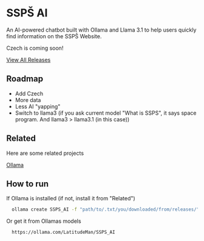 
# SSPŠ AI
An AI-powered chatbot built with Ollama and Llama 3.1 to help users quickly find information on the SSPŠ Website.

Czech is coming soon!

[View All Releases](https://github.com/DaniellowJar/SSPS-LLM/releases/tag/Release)

## Roadmap

- Add Czech
- More data
- Less AI "yapping"
- Switch to llama3 (if you ask current model "What is SSPS", it says space program. And llama3 > llama3.1 (in this case))


## Related

Here are some related projects

[Ollama](https://github.com/ollama/ollama)


## How to run
If Ollama is installed (if not, install it from "Related")
```bash
  ollama create SSPS_AI -f "path/to/.txt/you/downloaded/from/releases/"
```
Or get it from Ollamas models
``` bash
  https://ollama.com/LatitudeMan/SSPS_AI
```
